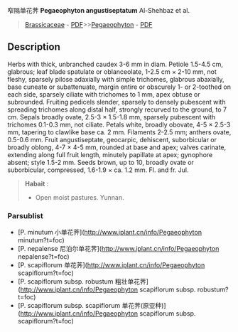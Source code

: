 窄隔单花荠 **Pegaeophyton angustiseptatum** Al-Shehbaz et al.

> [Brassicaceae](http://www.iplant.cn/info/Brassicaceae?t=foc) - [PDF](http://www.iplant.cn/foc/pdf/Brassicaceae.pdf)>>[Pegaeophyton](http://www.iplant.cn/info/Pegaeophyton?t=foc) - [PDF](http://www.iplant.cn/foc/pdf/Pegaeophyton.pdf)

## Description

Herbs with thick, unbranched caudex 3-6 mm in diam. Petiole 1.5-4.5 cm, glabrous; leaf blade spatulate or oblanceolate, 1-2.5 cm × 2-10 mm, not fleshy, sparsely pilose adaxially with simple trichomes, glabrous abaxially, base cuneate or subattenuate, margin entire or obscurely 1- or 2-toothed on each side, sparsely ciliate with trichomes to 1 mm, apex obtuse or subrounded. Fruiting pedicels slender, sparsely to densely pubescent with spreading trichomes along distal half, strongly recurved to the ground, to 7 cm. Sepals broadly ovate, 2.5-3 × 1.5-1.8 mm, sparsely pubescent with trichomes 0.1-0.3 mm, not ciliate. Petals white, broadly obovate, 4-5 × 2.5-3 mm, tapering to clawlike base ca. 2 mm. Filaments 2-2.5 mm; anthers ovate, 0.5-0.6 mm. Fruit angustiseptate, geocarpic, dehiscent, suborbicular or broadly oblong, 4-7 × 4-5 mm, rounded at base and apex; valves carinate, extending along full fruit length, minutely papillate at apex; gynophore absent; style 1.5-2 mm. Seeds brown, up to 10, broadly ovate or suborbicular, compressed, 1.6-1.9 × ca. 1.2 mm. Fl. and fr. Jul.


> **Habait** : 
>* Open moist pastures. Yunnan.

### Parsublist

* [P.  minutum  小单花荠](http://www.iplant.cn/info/Pegaeophyton minutum?t=foc)
* [P.  nepalense  尼泊尔单花荠](http://www.iplant.cn/info/Pegaeophyton nepalense?t=foc)
* [P.  scapiflorum  单花荠](http://www.iplant.cn/info/Pegaeophyton scapiflorum?t=foc)
* [P.  scapiflorum subsp. robustum  粗壮单花荠](http://www.iplant.cn/info/Pegaeophyton scapiflorum subsp. robustum?t=foc)
* [P.  scapiflorum subsp. scapiflorum  单花荠(原亚种)](http://www.iplant.cn/info/Pegaeophyton scapiflorum subsp. scapiflorum?t=foc)
